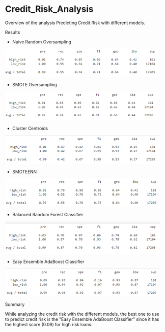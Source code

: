 # Credit_Risk_Analysis

Overview of the analysis
Predicting Credit Risk with different models. 

Results

- Naive Random Oversampling

![Alt text](/1NRO.png "Image")

- SMOTE Oversampling

![Alt text](/2SO.png "Image")

- Cluster Centroids

![Alt text](/3CCU.png "Image")

- SMOTEENN

![Alt text](/4S.png "Image")

- Balanced Random Forest Classifier

![Alt text](/5BRFC.png "Image")

- Easy Ensemble AdaBoost Classifier

![Alt text](/6EEAC.png "Image")

Summary

While analyzing the credit risk with the different models, the best one to use to predict credit risk is the "Easy Ensemble AdaBoost Classifier" since it has the highest score (0.09) for high risk loans. 
